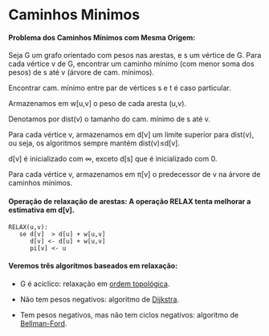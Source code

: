 # Caminhos Minimos

#### **Problema dos Caminhos Mínimos com Mesma Origem**:

Seja G um grafo orientado com pesos nas arestas, e s um vértice de G. Para cada vértice v de G, encontrar um caminho mínimo (com menor soma dos pesos) de s até v (árvore de cam. mínimos).

Encontrar cam. mínimo entre par de vértices s e t é caso particular.

Armazenamos em w[u,v] o peso de cada aresta (u,v).

Denotamos por dist(v) o tamanho do cam. mínimo de s até v.

Para cada vértice v, armazenamos em d[v] um limite superior para dist(v), ou seja, os algoritmos sempre mantém dist(v)≤d[v].

d[v] é inicializado com ∞, exceto d[s] que é inicializado com 0.

Para cada vértice v, armazenamos em π[v] o predecessor de v na árvore de caminhos mínimos.

#### **Operação de relaxação de arestas**: A operação RELAX tenta melhorar a estimativa em d[v].

```
RELAX(u,v):
   se d[v]  > d[u] + w[u,v]
      d[v] <- d[u] + w[u,v]
      pi[v] <- u
```

#### Veremos três algoritmos baseados em relaxação:

- G é acíclico: relaxação em [ordem topológica](topologica/readme.md).

- Não tem pesos negativos: algoritmo de [Dijkstra](djikstra/readme.md).

- Tem pesos negativos, mas não tem ciclos negativos:
algoritmo de [Bellman-Ford](bellman-ford/readme.md).
